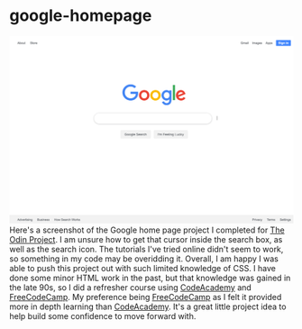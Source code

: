 # google-homepage
<img src="img/google-project-screenshot.png">
Here's a screenshot of the Google home page project I completed for <a href="https://www.theodinproject.com/" target="_blank"> The Odin Project</a>. I am unsure how to get that cursor inside the search box, as well as the search icon. The tutorials I've tried online didn't seem to work, so something in my code may be overidding it. Overall, I am happy I was able to push this project out with such limited knowledge of CSS. I have done some minor HTML work in the past, but that knowledge was gained in the late 90s, so I did a refresher course using <a href="https://www.codecademy.com/catalog/language/html-css" target="_blank">CodeAcademy</a> and <a href="https://www.freecodecamp.org/" target="_blank">FreeCodeCamp</a>. My preference being <a href="https://www.freecodecamp.org/" target="_blank">FreeCodeCamp</a> as I felt it provided more in depth learning than <a href="https://www.codecademy.com/catalog/language/html-css" target="_blank">CodeAcademy</a>. It's a great little project idea to help build some confidence to move forward with. 
